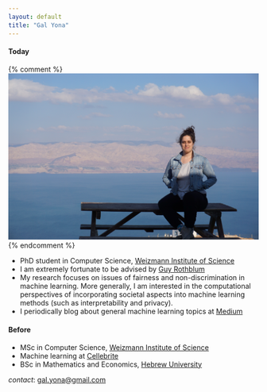 ```yaml
---
layout: default
title: "Gal Yona"
---
```



#### Today
{% comment %}
<img src="imgs/p_img.jpg" alt="Avatar">
{% endcomment %}


- PhD student in Computer Science, [Weizmann Institute of Science](https://weizmann.ac.il)
- I am extremely fortunate to be advised by [Guy Rothblum](https://guyrothblum.wordpress.com/)
- My research focuses on issues of fairness and non-discrimination in machine learning. More generally, I am interested in the computational perspectives of incorporating societal aspects into machine learning methods (such as interpretability and privacy).
- I periodically blog about general machine learning topics at [Medium](https://towardsdatascience.com/@galyona)

#### Before

- MSc in Computer Science, [Weizmann Institute of Science](https://weizmann.ac.il)
- Machine learning at [Cellebrite](https://www.cellebrite.com/en/home/)
- BSc in Mathematics and Economics, [Hebrew University](https://new.huji.ac.il/)

*contact*: gal.yona@gmail.com
